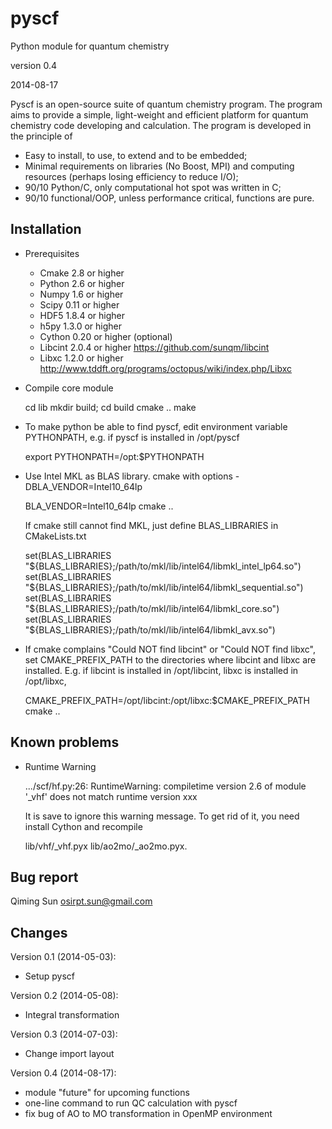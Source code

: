 pyscf
=====

Python module for quantum chemistry

version 0.4

2014-08-17

Pyscf is an open-source suite of quantum chemistry program.  The program
aims to provide a simple, light-weight and efficient platform for quantum
chemistry code developing and calculation.  The program is developed in
the principle of
* Easy to install, to use, to extend and to be embedded;
* Minimal requirements on libraries (No Boost, MPI) and computing
  resources (perhaps losing efficiency to reduce I/O);
* 90/10 Python/C, only computational hot spot was written in C;
* 90/10 functional/OOP, unless performance critical, functions are pure.


Installation
------------

* Prerequisites
    - Cmake 2.8 or higher
    - Python 2.6 or higher
    - Numpy 1.6 or higher
    - Scipy 0.11 or higher
    - HDF5 1.8.4 or higher
    - h5py 1.3.0 or higher
    - Cython 0.20 or higher (optional)
    - Libcint 2.0.4 or higher
        https://github.com/sunqm/libcint
    - Libxc 1.2.0 or higher
        http://www.tddft.org/programs/octopus/wiki/index.php/Libxc

* Compile core module

    cd lib
    mkdir build; cd build
    cmake ..
    make

* To make python be able to find pyscf, edit environment variable
  PYTHONPATH, e.g.  if pyscf is installed in /opt/pyscf

    export PYTHONPATH=/opt:$PYTHONPATH

* Use Intel MKL as BLAS library.  cmake with options -DBLA_VENDOR=Intel10_64lp

    BLA_VENDOR=Intel10_64lp cmake ..

  If cmake still cannot find MKL, just define BLAS_LIBRARIES in CMakeLists.txt

    set(BLAS_LIBRARIES "${BLAS_LIBRARIES};/path/to/mkl/lib/intel64/libmkl_intel_lp64.so")
    set(BLAS_LIBRARIES "${BLAS_LIBRARIES};/path/to/mkl/lib/intel64/libmkl_sequential.so")
    set(BLAS_LIBRARIES "${BLAS_LIBRARIES};/path/to/mkl/lib/intel64/libmkl_core.so")
    set(BLAS_LIBRARIES "${BLAS_LIBRARIES};/path/to/mkl/lib/intel64/libmkl_avx.so")

* If cmake complains "Could NOT find libcint" or "Could NOT find libxc",
  set CMAKE_PREFIX_PATH to the directories where libcint and libxc are
  installed.  E.g. if libcint is installed in /opt/libcint, libxc is
  installed in /opt/libxc,

    CMAKE_PREFIX_PATH=/opt/libcint:/opt/libxc:$CMAKE_PREFIX_PATH cmake ..


Known problems
--------------
* Runtime Warning

    .../scf/hf.py:26: RuntimeWarning: compiletime version 2.6 of module
    '_vhf' does not match runtime version xxx

  It is save to ignore this warning message.  To get rid of it, you need
  install Cython and recompile

    lib/vhf/_vhf.pyx
    lib/ao2mo/_ao2mo.pyx.


Bug report
----------
Qiming Sun <osirpt.sun@gmail.com>


Changes
-------
Version 0.1 (2014-05-03):
  * Setup pyscf

Version 0.2 (2014-05-08):
  * Integral transformation

Version 0.3 (2014-07-03):
  * Change import layout

Version 0.4 (2014-08-17):
  * module "future" for upcoming functions
  * one-line command to run QC calculation with pyscf
  * fix bug of AO to MO transformation in OpenMP environment
